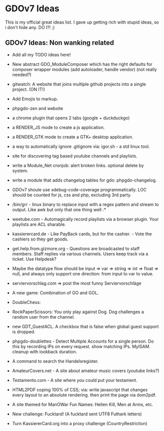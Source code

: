 # GDOv7 Ideas

This is my official great ideas list. I gave up getting rich with stupid ideas, so i don't hide any. DO I?! ;)


## GDOv7 Ideas: Non wanking related

 - Add all my TODO ideas here!
 
 - New abstract GDO_ModuleComposer which has the right defaults for composer wrapper modules (add autoloader, handle vendor) (not really needed?)
 
 - gitwatch: A website that joins multiple github projects into a single project. (ON IT!)

 - Add Emojis to markup.

 - phpgdo-zen and website

 - a chrome plugin that opens 2 tabs (google + duckduckgo)
  
 - a RENDER_JS mode to create a js application.
  
 - a RENDER_GTK mode to create a GTK+ desktop application.
  
 - a way to automatically ignore .gitignore via: igor.sh - a std linux tool.
  
 - site for discovering tag based youtube channels and playlists.
  
 - write a Module_Net cronjob: alert broken links. optional delete by system.
  
 - write a module that adds changelog tables for gdo: phpgdo-changelog.
  
 - GDOv7 shoule use xdebug-code-coverage programmatically. LOC should be counted for js, css and php, excluding 3rd party.

 - /bin/grr - linux binary to replace input with a regex pattern and stream to output. Like awk but only that one thing well :*
 
 - weetube.com - Automagically record playlists via a browser plugin.
Your playlists are ACL sharable.

 - kassierercard.de - Like PayBack cards, but for the cashier. - Vote the cashiers so they get goods.
 
 - get.help.from.gizmore.org - Questions are broadcasted to staff members. Staff replies via various channels. Users keep track via a ticket. Use Helpdesk?
 
 - Maybe the datatype flow should be input => var => string => int => float => null, and always only support one direction: from input to var to value.

 - serviervorschlag.com => post the most funny Serviervorschläge
  
 - A new game: Combination of GO and GOL.
 
 - DoubleChess:
 
 - RockPaperScissors: You only play against Dog. Dog challenges a random user from the channel.
 
 - new GDT_GuestACL. A checkbox that is false when global guest support is dropped.
 
 - phpgdo-doublettes - Detect Multiple Accounts for a single person. Do this by recording IPs on every request. show matching IPs. MyISAM. cleanup with lookback duration.
 
 - A command to search the Handelsregister.
 
 - AmateurCovers.net - A site about amateur music covers (youtube links?)
 
 - Testamento.com - A site where you could put your testament.
 
 - HTML2PDF coping 100% of CSS; via: write javascript that changes every layout to an absolute rendering. then print the page via dom2pdf.

 - A site themed for ManOWar Fun Names: Hellen Kill, Men at Arms, etc.
 
 - New challenge: Fucktard! (A fucktard sent UTF8 Futhark letters)
 
 - Turn KassiererCard.org into a proxy challenge (CountryRestriction)
 